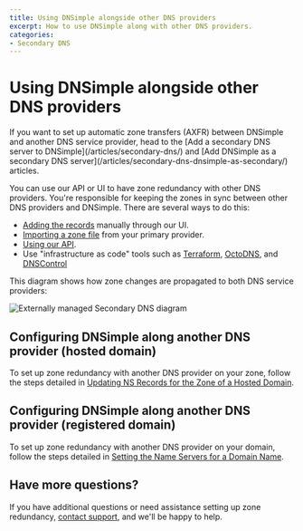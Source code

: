 ```yaml
---
title: Using DNSimple alongside other DNS providers
excerpt: How to use DNSimple along with other DNS providers.
categories:
- Secondary DNS
---
```


# Using DNSimple alongside other DNS providers

<warning>
  If you want to set up automatic zone transfers (AXFR) between DNSimple and another DNS service provider, head to the [Add a secondary DNS server to DNSimple](/articles/secondary-dns/) and [Add DNSimple as a secondary DNS server](/articles/secondary-dns-dnsimple-as-secondary/) articles.
</warning>

You can use our API or UI to have zone redundancy with other DNS providers. You're responsible for keeping the zones in sync between other DNS providers and DNSimple. There are several ways to do this:

- [Adding the records](/articles/record-editor/) manually through our UI.
- [Importing a zone file](/articles/zone-files/#importing-records-from-a-zone-file) from your primary provider.
- [Using our API](https://developer.dnsimple.com/v2).
- Use "infrastructure as code" tools such as [Terraform](https://registry.terraform.io/providers/dnsimple/dnsimple/latest/docs), [OctoDNS](https://github.com/octodns/octodns), and [DNSControl](https://github.com/StackExchange/dnscontrol)

This diagram shows how zone changes are propagated to both DNS service providers:

<img alt="Externally managed Secondary DNS diagram" src="/files/secondary_dns_externally_managed.jpg" />


## Configuring DNSimple along another DNS provider (hosted domain)

To set up zone redundancy with another DNS provider on your zone, follow the steps detailed in [Updating NS Records for the Zone of a Hosted Domain](/articles/zone-ns-records/).


## Configuring DNSimple along another DNS provider (registered domain)

To set up zone redundancy with another DNS provider on your domain, follow the steps detailed in [Setting the Name Servers for a Domain Name](/articles/setting-name-servers/#pointing-the-name-servers-to-another-provider).

## Have more questions? 

If you have additional questions or need assistance setting up zone redundancy, [contact support](https://dnsimple.com/feedback), and we'll be happy to help.

